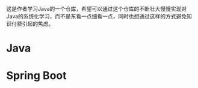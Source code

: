 这是作者学习Java的一个仓库，希望可以通过这个仓库的不断壮大慢慢实现对Java的系统化学习，而不是东看一点细看一点，同时也想通过这样的方式避免知识付费引起的焦虑。
# Java

# Spring Boot
